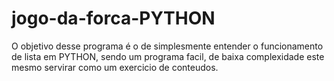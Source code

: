 # jogo-da-forca-PYTHON
O objetivo desse programa é o de simplesmente entender o funcionamento de lista em PYTHON, sendo um programa facil, de baixa complexidade este mesmo servirar como um exercicio de conteudos.
